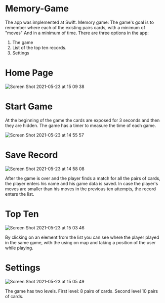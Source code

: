 # Memory-Game
The app was implemented at Swift.
Memory game: The game's goal is to remember where each of the existing pairs cards,
with a minimum of "moves" And in a minimum of time. 
There are three options in the app:
1) The game
2) List of the top ten records.
3) Settings

# Home Page

![Screen Shot 2021-05-23 at 15 09 38](https://user-images.githubusercontent.com/65177459/119259877-f56fb180-bbd8-11eb-9cca-f06644544d16.png)

# Start Game
At the beginning of the game the cards are exposed for 3 seconds and then they are hidden.
The game has a timer to measure the time of each game.

![Screen Shot 2021-05-23 at 14 55 57](https://user-images.githubusercontent.com/65177459/119259816-b3467000-bbd8-11eb-9627-c74d9f95e0c2.png)

# Save Record

![Screen Shot 2021-05-23 at 14 58 08](https://user-images.githubusercontent.com/65177459/119259811-b2add980-bbd8-11eb-9071-beff70e9677f.png)

After the game is over and the player finds a match for all the pairs of cards,
the player enters his name and his game data is saved.
In case the player's moves are smaller than his moves in the previous ten attempts, the record enters the list.
# Top Ten

![Screen Shot 2021-05-23 at 15 03 46](https://user-images.githubusercontent.com/65177459/119259809-b0e41600-bbd8-11eb-8b6d-95a53240ac24.png)

By clicking on an element from the list you can see where the player played in the same game,
with the using on map and taking a position of the user while playing.
# Settings

![Screen Shot 2021-05-23 at 15 05 49](https://user-images.githubusercontent.com/65177459/119261883-fc4ef200-bbe1-11eb-8e0d-3bdb0ab0f2fd.png)

The game has two levels. 
First level: 8 pairs of cards.
Second level 10 pairs of cards.




